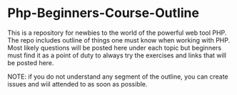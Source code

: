 # Php-Beginners-Course-Outline
This is a repository for newbies to the world of the powerful web tool PHP. The repo includes outline of things one must know when working with PHP. Most likely questions will be posted here under each topic but beginners must find it as a point of duty to always try the exercises and links that will be posted here.


NOTE: if you do not understand any segment of the outline, you can create issues and wiil attended to as soon as possible.
